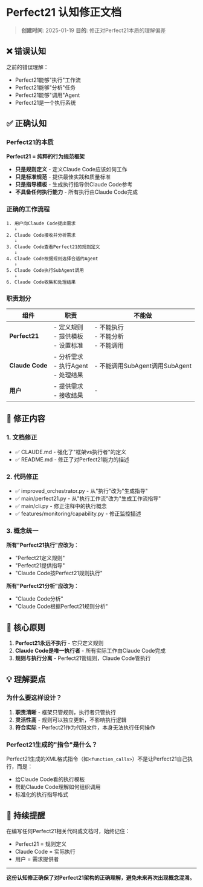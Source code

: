 # Perfect21 认知修正文档

> **创建时间**: 2025-01-19
> **目的**: 修正对Perfect21本质的理解偏差

## ❌ 错误认知

之前的错误理解：
- Perfect21能够"执行"工作流
- Perfect21能够"分析"任务
- Perfect21能够"调用"Agent
- Perfect21是一个执行系统

## ✅ 正确认知

### Perfect21的本质

**Perfect21 = 纯粹的行为规范框架**

- **只是规则定义** - 定义Claude Code应该如何工作
- **只是标准规范** - 提供最佳实践和质量标准
- **只是指导模板** - 生成执行指导供Claude Code参考
- **不具备任何执行能力** - 所有执行由Claude Code完成

### 正确的工作流程

```
1. 用户向Claude Code提出需求
   ↓
2. Claude Code接收并分析需求
   ↓
3. Claude Code查看Perfect21的规则定义
   ↓
4. Claude Code根据规则选择合适的Agent
   ↓
5. Claude Code执行SubAgent调用
   ↓
6. Claude Code收集和处理结果
```

### 职责划分

| 组件 | 职责 | 不能做 |
|------|------|--------|
| **Perfect21** | - 定义规则<br>- 提供模板<br>- 设置标准 | - 不能执行<br>- 不能分析<br>- 不能调用 |
| **Claude Code** | - 分析需求<br>- 执行Agent<br>- 处理结果 | - 不能调用SubAgent调用SubAgent |
| **用户** | - 提供需求<br>- 接收结果 | - |

## 📝 修正内容

### 1. 文档修正
- ✅ CLAUDE.md - 强化了"框架vs执行者"的定义
- ✅ README.md - 修正了对Perfect21能力的描述

### 2. 代码修正
- ✅ improved_orchestrator.py - 从"执行"改为"生成指导"
- ✅ main/perfect21.py - 从"执行工作流"改为"生成工作流指导"
- ✅ main/cli.py - 修正注释中的执行概念
- ✅ features/monitoring/capability.py - 修正监控描述

### 3. 概念统一

**所有"Perfect21执行"应改为**：
- "Perfect21定义规则"
- "Perfect21提供指导"
- "Claude Code按Perfect21规则执行"

**所有"Perfect21分析"应改为**：
- "Claude Code分析"
- "Claude Code根据Perfect21规则分析"

## 🎯 核心原则

1. **Perfect21永远不执行** - 它只定义规则
2. **Claude Code是唯一执行者** - 所有实际工作由Claude Code完成
3. **规则与执行分离** - Perfect21管规则，Claude Code管执行

## 💡 理解要点

### 为什么要这样设计？

1. **职责清晰** - 框架只管规则，执行者只管执行
2. **灵活性高** - 规则可以独立更新，不影响执行逻辑
3. **符合实际** - Perfect21作为代码文件，本身无法执行任何操作

### Perfect21生成的"指令"是什么？

Perfect21生成的XML格式指令（如`<function_calls>`）不是让Perfect21自己执行，而是：
- 给Claude Code看的执行模板
- 帮助Claude Code理解如何组织调用
- 标准化的执行指导格式

## 🔄 持续提醒

在编写任何Perfect21相关代码或文档时，始终记住：
- Perfect21 = 规则定义
- Claude Code = 实际执行
- 用户 = 需求提供者

---

**这份认知修正确保了对Perfect21架构的正确理解，避免未来再次出现概念混淆。**